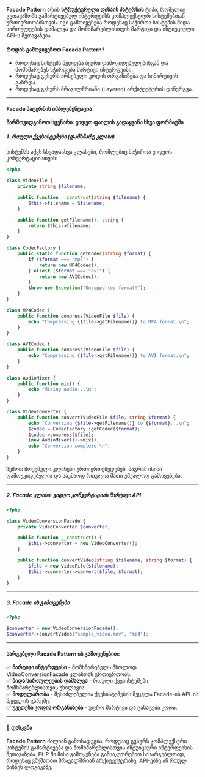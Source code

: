 **Facade Pattern** არის **სტრუქტურული დიზაინ პატერნის** ტიპი, რომელიც გვთავაზობს გამარტივებულ ინტერფეისს კომპლექსულრ სისტემებთან ურთიერთობისთვის. იგი გამოიყენება როდესაც საჭიროა სისტემის შიდა სირთულეების დამალვა და მომხმარებლისთვის მარტივი და ინტიუციული API-ს შეთავაზება.

#### როდის გამოვიყენოთ Facade Pattern?
- როდესაც სისტემა შედგება ბევრი დამოკიდებულებისგან და მომხმარებეს სჭირდება მარტივი ინტერფეისი.
- როდესაც გვსურს არსებული კოდის ორგანიზება და სიმარტივის გაზრდა.
- როდესაც გვსურს მრავალშრიანი (Layered) არქიტექტურის დანერგვა.

---

#### Facade პატერნის იმპლემენტაცია

**წარმოვიდგინოთ სცენარი: ვიდეო ფაილის გადაყვანა სხვა ფორმატში**

##### 1. რთული ქვესისტემები (დამხმარე კლასი)

სისტემას აქვს სხვადასხვა კლასები, რომლებიც საჭიროა ვიდეოს კონვერტაციისთვის:

```php
<?php

class VideoFile {
    private string $filename;

    public function __construct(string $filename) {
        $this->filename = $filename;
    }

    public function getFilename(): string {
        return $this->filename;
    }
}

class CodecFactory {
    public static function getCodec(string $format) {
        if ($format === "mp4") {
            return new MP4Codec();
        } elseif ($format === "avi") {
            return new AVICodec();
        }
        throw new Exception("Unsupported format!");
    }
}

class MP4Codec {
    public function compress(VideoFile $file) {
        echo "Compressing {$file->getFilename()} to MP4 format.\n";
    }
}

class AVICodec {
    public function compress(VideoFile $file) {
        echo "Compressing {$file->getFilename()} to AVI format.\n";
    }
}

class AudioMixer {
    public function mix() {
        echo "Mixing audio...\n";
    }
}

class VideoConverter {
    public function convert(VideoFile $file, string $format) {
        echo "Converting {$file->getFilename()} to {$format}...\n";
        $codec = CodecFactory::getCodec($format);
        $codec->compress($file);
        (new AudioMixer())->mix();
        echo "Conversion complete!\n";
    }
}
```

ზემოთ მოცემული კლასები ურთიერთქმედებენ, მაგრამ ისინი დამოუკიდებელია და საკმაოდ რთულია მათი უშუალოდ გამოყენება.

---

##### 2. Facade კლასი: ვიდეო კონვერტაციის მარტივი API

```php
<?php

class VideoConversionFacade {
    private VideoConverter $converter;

    public function __construct() {
        $this->converter = new VideoConverter();
    }

    public function convertVideo(string $filename, string $format) {
        $file = new VideoFile($filename);
        $this->converter->convert($file, $format);
    }
}
```

---

##### 3. Facade ის გამოყენება 

```php
<?php

$converter = new VideoConversionFacade();
$converter->convertVideo("sample_video.mov", "mp4");

```

---

#### სარგებელი Facade Pattern ის გამოყენებით:

✅ **მარტივი ინტერფეისი** - მომხმარებელს მხოლოდ VideoConversionFacade კლასთან ურთიერთობს.    
✅ **შიდა სირთულეების დამალვა** - რთული ქვესისტემები მომხმარებლისთვის უხილავია.    
✅ **მოდულარობა** - შესაძლებელია ქვესისტემების შეცვლა Facade-ის API-ის შეცვლის გარეშე.    
✅ **უკეთესი კოდის ორგანიზება** - უფრო მარტივი და გასაგები კოდი.

---


#### 🚀 დასკვნა

**Facade Pattern** ძალიან გამოსადეგია, როდესაც გვსურს კომპლექსური სისტემის გამარტივება და მომხმარებლისთვის ინტუიციური ინტერფეისის შეთავაზება. PHP ში მისი გამოყენება განსაკუთრებით სასარგებლოად, როდესაც ვმუშაობთ მრავალშრიან არქიტექტურაზე, API-ებზე ან რთულ ბიზნეს ლოგიკაზე.